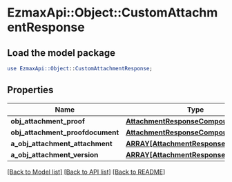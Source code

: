 # EzmaxApi::Object::CustomAttachmentResponse

## Load the model package
```perl
use EzmaxApi::Object::CustomAttachmentResponse;
```

## Properties
Name | Type | Description | Notes
------------ | ------------- | ------------- | -------------
**obj_attachment_proof** | [**AttachmentResponseCompound**](AttachmentResponseCompound.md) |  | [optional] 
**obj_attachment_proofdocument** | [**AttachmentResponseCompound**](AttachmentResponseCompound.md) |  | [optional] 
**a_obj_attachment_attachment** | [**ARRAY[AttachmentResponseCompound]**](AttachmentResponseCompound.md) |  | [optional] 
**a_obj_attachment_version** | [**ARRAY[AttachmentResponseCompound]**](AttachmentResponseCompound.md) |  | [optional] 

[[Back to Model list]](../README.md#documentation-for-models) [[Back to API list]](../README.md#documentation-for-api-endpoints) [[Back to README]](../README.md)


